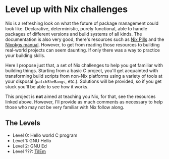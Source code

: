 # Level up with Nix challenges

Nix is a refreshing look on what the future of package management
could look like.  Declarative, deterministic, purely functional, able
to handle packages of different versions and build systems of all
kinds.  The documentation is also very good, there's resources such as
[Nix Pills](https://nixos.org/nixos/nix-pills/) and the [Nixpkgs
manual](https://nixos.org/nixpkgs/manual/).  However, to get from
reading those resources to building real-world projects can seem
daunting.  If only there was a way to practice your building skills.

Here I propose just that, a set of Nix challenges to help you get
familiar with building things.  Starting from a basic C project,
you'll get acquainted with transforming build scripts from non-Nix
platforms using a variety of tools at your disposal (`patchSheBangs`,
etc.).  Solutions will be provided, so if you get stuck you'll be able
to see how it works.

This project is **not** aimed at teaching you Nix, for that, see the
resources linked above.  However, I'll provide as much comments as
necessary to help those who may not be very familiar with Nix follow
along.


## The Levels
- Level 0: Hello world C program
- Level 1: GNU Hello
- Level 2: GNU Ed
- Level ???: [TilEm](http://lpg.ticalc.org/prj_tilem/)

